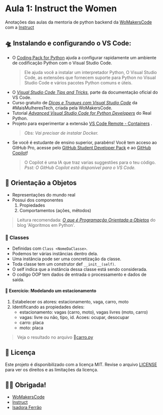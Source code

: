 # Aula 1: Instruct the Women 
Anotações das aulas da mentoria de python backend da [WoMakersCode](https://womakerscode.org/instruct) com a [Instruct](https://github.com/instruct-br)

## 🛸 Instalando e configurando o VS Code:
- O [Coding Pack for Python](https://code.visualstudio.com/docs/python/coding-pack-python) ajuda a configurar rapidamente um ambiente de codificação Python com o Visual Studio Code. 
    > Ele ajuda você a instalar um interpretador Python, O Visual Studio Code, as extensões que fornecem suporte para Python no Visual Studio Code e vários pacotes Python comuns e úteis.
- O [*Visual Studio Code Tips and Tricks*](https://code.visualstudio.com/docs/getstarted/tips-and-tricks?WT.mc_id=devto-blog-gllemos), parte da documentação oficial do VS Code.
- Curso gratuito de [*Dicas e Truques com Visual Studio Code*](https://maismulheres.tech/courses/enrolled/1345414) da #MaisMulheresTech, criada pela WoMakersCode.
- Tutorial [*Advanced Visual Studio Code for Python Developers*](https://realpython.com/advanced-visual-studio-code-python/#setting-up-pylance) do Real Python.
- Projeto para experimentar a extensão [VS Code Remote - Containers](https://github.com/microsoft/vscode-remote-try-python) .
    > *Obs: Vai precisar de instalar Docker.*
- Se você é estudante de ensino superior, parabéns! Você tem acceso ao GitHub Pro, acesse pelo [GitHub Student Developer Pack](https://education.github.com/pack) e ao [GitHub Copilot](https://www.youtube.com/watch?v=EGiXsfyBST8)! 
    > O Copilot é uma IA que traz varias suggestões para o teu código. *Psst: O GitHub Copilot está disponível para o VS Code.*

## 🤹 Orientação a Objetos
- Representações do mundo real
- Possui dos componentes
    1. Propiedades
    2. Comportamentos (ações, mêtodos)
> Leitura recomendada: [*O que é Programação Orientada a Objetos*](https://algoritmosempython.com.br/cursos/programacao-python/classes-objetos/) do blog 'Algoritmos em Python'.

### 🧙 Classes
- Definidas com `Class <NomeDaClasse>`.
- Podemos ter várias instâncias dentro dela.
- Uma instância pode ser uma concretização da classe.
- Toda classe tem um construtor def `__init__(self)`.
- O self indica que a instância dessa classe está sendo considerada.
- O codigo OOP tem dados de entrada o processamento e dados de saída.

#### 🎯 Exercício: Modelando um estacionamento
1. Estabelecer os atores: estacionamento, vaga, carro, moto
2. Identificando as propiedades deles:
    - estacionamento: vagas (carro, moto), vagas livres (moto, carro)
    - vagas: livre ou não, tipo, id. Acoes: ocupar, desocupar
    - carro: placa
    - moto: placa
> Veja o resultado no arquivo 📁[carro.py](https://github.com/elizaespinoza/instruct-the-women-2022/blob/master/python1/carro.py)

## 📃 Licença
Este projeto é disponibilizado com a licença MIT. Revise o arquivo [LICENSE](https://github.com/elizaespinoza/instruct-the-women-2022/blob/master/license) para ver os direitos e as limitações da licença.

## 🙇‍♀️ Obrigada!
- [WoMakersCode](https://womakerscode.org/instruct)
- [Instruct](https://github.com/instruct-br)
- [Isadora Ferrão](https://www.linkedin.com/in/isadora-ferrao/)